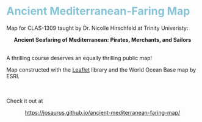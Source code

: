 
# <b> <font color = "#87c4d6"> Ancient Mediterranean-Faring Map </font> </b>
Map for CLAS-1309 taught by Dr. Nicolle Hirschfeld at Trinity Univeristy:<p align = "center"> <b> Ancient Seafaring of Mediterranean: Pirates, Merchants, and Sailors </b> <br>
</p>
<br>
A thrilling course deserves an equally thrilling public map!<br>


Map constructed with the <a href = "https://leafletjs.com/index.html">Leaflet</a> library and the World Ocean Base map by ESRI.

<br><br>
Check it out at <p align = "center">
https://josaurus.github.io/ancient-mediterranean-faring-map/ 
</p>
